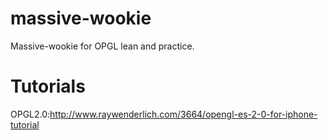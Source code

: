 massive-wookie
==============

Massive-wookie for OPGL lean and practice.

Tutorials
==============
OPGL2.0:http://www.raywenderlich.com/3664/opengl-es-2-0-for-iphone-tutorial
